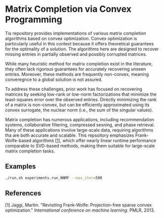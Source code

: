 # Matrix Completion via Convex Programming

Tis repository provides implementations of various matrix completion algorithms based on convex optimization. Convex optimization is particularly useful in this context because it offers theoretical guarantees for the optimality of a solution. The algorithms here are designed to recover missing entries in partially observed and possibly corrupted matrices.

While many heuristic method for matrix completion exist in the literature, they often lack rigorous guarantees for accurately recovering unseen entries. Moreover, these methods are frequently non-convex, meaning converegnce to a global solution is not assured.

To address these challenges, prior work has focused on recovering matrices by seeking low-rank or low-norm factorizations that minimize the least-squares error over the observed entries. Directly minimizing the rank of a matrix is non-convex, but can be efficiently approximated using its convex surrogate, the nuclear norm (i.e., the sum of the singular values).

Matrix completion has numerous applications, including recommendation systems, collaborative filtering, compressed sesning, and phase retrieval. Many of these applications involve large-scale data, requiring algorithms tha are both accurate and scalable. This repsoitory emphasizes Frank-Wolfe-based algorithms [[1](#ref1)], which offer nearly linear runtime performance comparable to SVD-based methods, making them suitable for large-scale matrix completion tasks.

## Examples

```bash
./run.sh experiments.run_NNMF --max_iter=500
```

## References

<a id="ref1"></a>[1] Jaggi, Martin. "Revisiting Frank-Wolfe: Projection-free sparse convex optimization." *International conference on machine learning*. PMLR, 2013.